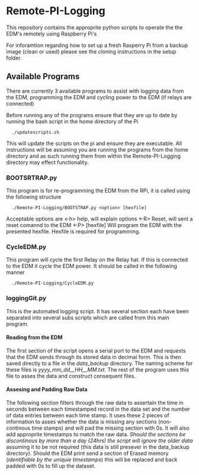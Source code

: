# Remote-PI-Logging
This repository contains the approprite python scripts to operate the the EDM's remotely using Raspberry Pi's 

For inforamtion regarding how to set up a fresh Rasperry Pi from a backup image (clean or used) please see the cloning instructions in the setup folder.

## Available Programs 
There are currently 3 available programs to assist with logging data from the EDM, programming the EDM and cycling power to the EDM (if relays are connected)

Before running any of the programs ensure that they are up to date by running the bash script in the home directory of the Pi

      ./updatescripts.sh

This will update the scripts on the pi and ensure they are executable. All instructions will be assuming you are running the programs from the home directory and as such running them from within the Remote-PI-Logging directory may effect functionality.

### BOOTSRTRAP.py

This program is for re-programming the EDM from the RPi, it is called using the following structure

      ./Remote-PI-Logging/BOOTSTRAP.py <option> [hexfile]

Acceptable options are
  <-h>            help, will explain options
  <-R>            Reset, will sent a reset comannd to the EDM 
  <-P> [hexfile]  Will program the EDM with the presented hexfile. Hexfile is required for programming.

### CycleEDM.py

This program will cycle the first Relay on the Relay hat. If this is connected to the EDM it cycle the EDM power. It should be called in the following manner 

      ./Remote-PI-Logging/CycleEDM.py

### loggingGit.py

This is the automated logging script. It has several section each have been separated into several subs scripts which are called from this main program.

#### Reading from the EDM
The first section of the script opens a serial port to the EDM and requests that the EDM sends through its stored data in decimal form. This is then saved directly to a file in the *data_backup* directory. The naming scheme for these files is *yyyy_mm_dd__HH__MM.txt*. The rest of the program uses this file to asses the data and construct consequent files.

#### Assesing and Padding Raw Data
The following section filters through the raw data to assertain the time in seconds between each timestamped record in the data set and the number of data entries between each time stamp. It uses these 2 pieces of information to asses whether the data is missing any sections (non-continous time stamps) and will pad the missing section with 0s. It will also add approprite timestamps to match the raw data. *Should the sections be discontinous by more than a day (24hrs) the script will ignore the older data* assuming it to be not required (this data is still presever in the data_backup directory). Should the EDM print send a section of Erased memory (_identifiable by the uniquie timestamps_) this will be replaced and back padded with 0s to fill up the dataset.

